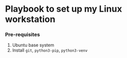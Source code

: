 # Playbook to set up my Linux workstation

### Pre-requisites
1. Ubuntu base system
2. Install `git`, `python3-pip`, `python3-venv`